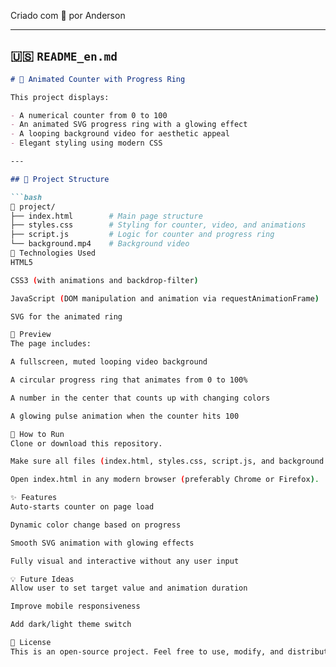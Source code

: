 Criado com 💙 por Anderson



---

## 🇺🇸 `README_en.md` 

```markdown
# 🎯 Animated Counter with Progress Ring

This project displays:

- A numerical counter from 0 to 100
- An animated SVG progress ring with a glowing effect
- A looping background video for aesthetic appeal
- Elegant styling using modern CSS

---

## 📂 Project Structure

```bash
📁 project/
├── index.html        # Main page structure
├── styles.css        # Styling for counter, video, and animations
├── script.js         # Logic for counter and progress ring
└── background.mp4    # Background video
🔧 Technologies Used
HTML5

CSS3 (with animations and backdrop-filter)

JavaScript (DOM manipulation and animation via requestAnimationFrame)

SVG for the animated ring

📸 Preview
The page includes:

A fullscreen, muted looping video background

A circular progress ring that animates from 0 to 100%

A number in the center that counts up with changing colors

A glowing pulse animation when the counter hits 100

🚀 How to Run
Clone or download this repository.

Make sure all files (index.html, styles.css, script.js, and background.mp4) are in the same folder.

Open index.html in any modern browser (preferably Chrome or Firefox).

✨ Features
Auto-starts counter on page load

Dynamic color change based on progress

Smooth SVG animation with glowing effects

Fully visual and interactive without any user input

💡 Future Ideas
Allow user to set target value and animation duration

Improve mobile responsiveness

Add dark/light theme switch

📝 License
This is an open-source project. Feel free to use, modify, and distribute.